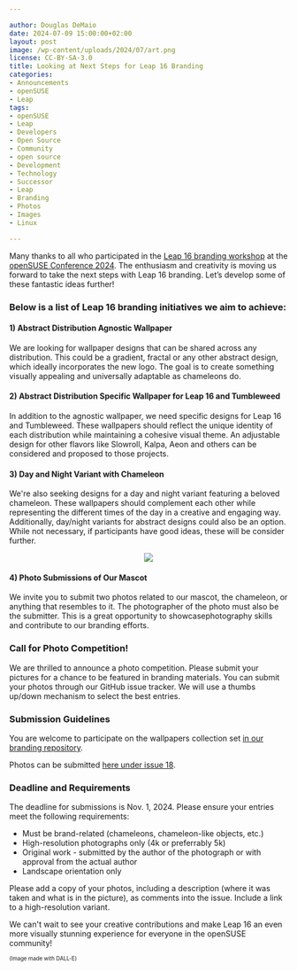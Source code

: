 ```yaml
---

author: Douglas DeMaio
date: 2024-07-09 15:00:00+02:00
layout: post
image: /wp-content/uploads/2024/07/art.png
license: CC-BY-SA-3.0
title: Looking at Next Steps for Leap 16 Branding
categories:
- Announcements
- openSUSE
- Leap
tags:
- openSUSE
- Leap
- Developers
- Open Source
- Community
- open source
- Development
- Technology
- Successor
- Leap
- Branding
- Photos
- Images
- Linux

---
```


Many thanks to all who participated in the [Leap 16 branding workshop](https://events.opensuse.org/conferences/oSC24/program/proposals/4635) at the [openSUSE Conference 2024](https://www.youtube.com/playlist?list=PL_AMhvchzBadtOw4K3kWfWhidyhXPnW9P). The enthusiasm and creativity is moving us forward to take the next steps with Leap 16 branding. Let’s develop some of these fantastic ideas further!

### Below is a list of Leap 16 branding initiatives we aim to achieve:
    
#### 1) Abstract Distribution Agnostic Wallpaper
We are looking for wallpaper designs that can be shared across any distribution. This could be a gradient, fractal or any other abstract design, which  ideally incorporates the new logo. The goal is to create something visually appealing and universally adaptable as chameleons do.

#### 2) Abstract Distribution Specific Wallpaper for Leap 16 and Tumbleweed
In addition to the agnostic wallpaper, we need specific designs for Leap 16 and Tumbleweed. These wallpapers should reflect the unique identity of each distribution while maintaining a cohesive visual theme. An adjustable design for other flavors like Slowroll, Kalpa, Aeon and others can be considered and proposed to those projects.

#### 3) Day and Night Variant with Chameleon
We're also seeking designs for a day and night variant featuring a beloved chameleon. These wallpapers should complement each other while representing the different times of the day in a creative and engaging way.  Additionally, day/night variants for abstract designs could also be an option. While not necessary, if participants have good ideas, these will be consider further.
<center><img src="https://news.opensuse.org/wp-content/uploads/2024/07/theme.png"></center>

#### 4) Photo Submissions of Our Mascot
We invite you to submit two photos related to our mascot, the chameleon, or anything that resembles to it. The photographer of the photo must also be the submitter. This is a great opportunity to showcasephotography skills and contribute to our branding efforts.

### Call for Photo Competition!
We are thrilled to announce a photo competition. Please submit your pictures for a chance to be featured in branding materials. You can submit your photos through our GitHub issue tracker. We will use a thumbs up/down mechanism to select the best entries.

### Submission Guidelines
You are welcome to participate on the wallpapers collection set [in our branding repository](https://github.com/openSUSE/branding/issues).

Photos can be submitted [here under issue 18](https://github.com/openSUSE/wallpapers/issues/18).

### Deadline and Requirements
The deadline for submissions is Nov. 1, 2024. Please ensure your entries meet the following requirements:

  - Must be brand-related (chameleons, chameleon-like objects, etc.)
  - High-resolution photographs only (4k or preferrably 5k)
  - Original work - submitted by the author of the photograph or with approval from the actual author
  - Landscape orientation only
  
Please add a copy of your photos, including a description (where it was taken and what is in the picture), as comments into the issue. Include a link to a high-resolution variant.

We can't wait to see your creative contributions and make Leap 16 an even more visually stunning experience for everyone in the openSUSE community!

<sub><sup>(Image made with DALL-E)</sup></sub>

<meta name="openSUSE, Developers, sysadmin, user, Open Source, successor, roadmap, Leap, developer, design, marketing, photos, chameleons" content="HTML,CSS,XML,JavaScript">

